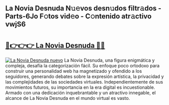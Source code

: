 ## La Novia Desnuda N𝚞𝚎vos desn𝚞dos filtr𝚊dos - Parts-6Jo F𝚘tos vid𝚎o - C𝚘ntenido atr𝚊ctivo vwjS6

# <h2><a href="http://mb8swz.tromn.icu/?c=La+Novia+Desnuda">🔗👉👉👉 La Novia Desnuda 🔗🔗</a></h2>

[![La Novia Desnuda nuevo](https://i.imgur.com/pEAQMta.gif)](http://mb8swz.tromn.icu/?c=La+Novia+Desnuda)
La Novia Desnuda, una figura enigmática y compleja, desafía la categorización fácil. Su enfoque poco ortodoxo para construir una personalidad web ha magnetizado y ofendido a los seguidores, generando debates sobre la expresión artística, la privacidad y las complejidades de las sociedades virtuales. Independientemente de sus movimientos futuros, su importancia en la era digital es incuestionable. Armado con una dedicación inquebrantable y un atractivo innegable, el alcance de La Novia Desnuda en el mundo virtual es vasto.
